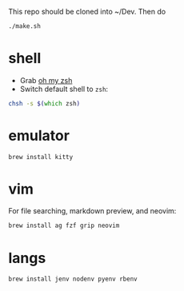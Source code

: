 This repo should be cloned into ~/Dev. Then do
```zsh
./make.sh
```

# shell
* Grab [oh my zsh](https://ohmyz.sh/)
* Switch default shell to `zsh`:
```zsh
chsh -s $(which zsh)
```

# emulator
```zsh
brew install kitty
```

# vim
For file searching, markdown preview, and neovim:
```zsh
brew install ag fzf grip neovim
```

# langs
```zsh
brew install jenv nodenv pyenv rbenv
```
